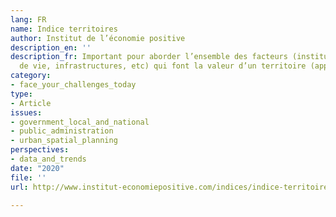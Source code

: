 ```yaml
---
lang: FR
name: Indice territoires
author: Institut de l’économie positive
description_en: ''
description_fr: Important pour aborder l’ensemble des facteurs (institutions, qualité
  de vie, infrastructures, etc) qui font la valeur d’un territoire (appliqué aux départements)
category:
- face_your_challenges_today
type:
- Article
issues:
- government_local_and_national
- public_administration
- urban_spatial_planning
perspectives:
- data_and_trends
date: "2020"
file: ''
url: http://www.institut-economiepositive.com/indices/indice-territoires/

---
```

